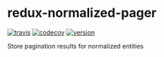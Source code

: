 # redux-normalized-pager

[![travis](https://img.shields.io/travis/mcollis/redux-normalized-pager.svg)](https://travis-ci.org/mcollis/redux-normalized-pager)
[![codecov](https://img.shields.io/codecov/c/github/mcollis/redux-normalized-pager.svg)](https://codecov.io/github/mcollis/redux-normalized-pager)
[![version](https://img.shields.io/npm/v/redux-normalized-pager.svg)](https://www.npmjs.com/package/redux-normalized-pager)

Store pagination results for normalized entities